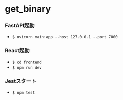 # get_binary

### FastAPI起動
- `$ uvicorn main:app --host 127.0.0.1 --port 7000`

### React起動
- `$ cd frontend`
- `$ npm run dev`

### Jestスタート
- `$ npm test`
